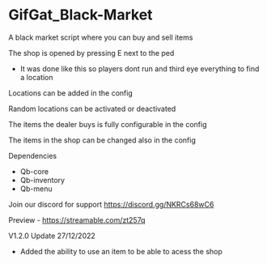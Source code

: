 # GifGat_Black-Market
A black market script where you can buy and sell items 

The shop is opened by pressing E next to the ped 
- It was done like this so players dont run and third eye everything to find a location

Locations can be added in the config 

Random locations can be activated or deactivated

The items the dealer buys is fully configurable in the config

The items in the shop can be changed also in the config

Dependencies
- Qb-core
- Qb-inventory
- Qb-menu
 
Join our discord for support 
https://discord.gg/NKRCs68wC6

Preview - https://streamable.com/zt257q



V1.2.0 Update 27/12/2022
- Added the ability to use an item to be able to acess the shop
